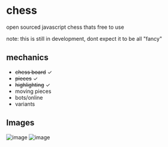 # chess
open sourced javascript chess thats free to use

note: this is still in development, dont expect it to be all "fancy"
## mechanics
- ~~chess board~~ ✓
- ~~pieces~~ ✓
- ~~highlighting~~ ✓
- moving pieces
- bots/online
- variants

## Images
![image](https://github.com/user-attachments/assets/abcfe706-2d33-48ed-8271-53fa57057455)
![image](https://github.com/user-attachments/assets/5e17c3ab-6066-4dd8-b8ec-55b64f8095f8)
